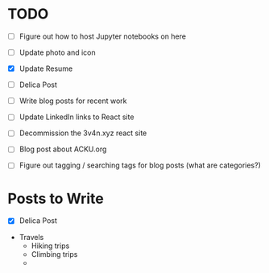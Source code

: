 # TODO 
- [ ]  Figure out how to host Jupyter notebooks on here
- [ ] Update photo and icon
- [x] Update Resume
- [ ] Delica Post
- [ ] Write blog posts for recent work
- [ ] Update LinkedIn links to React site
- [ ] Decommission the 3v4n.xyz react site
- [ ] Blog post about ACKU.org
- [ ] Figure out tagging / searching tags for blog posts (what are categories?)


# Posts to Write
- [x] Delica Post
- Travels
  - Hiking trips
  - Climbing trips
  - 

